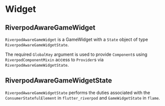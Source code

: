 # Widget


## RiverpodAwareGameWidget

`RiverpodAwareGameWidget` is a GameWidget with a `State` object of type
`RiverpodAwareGameWidgetState`.

The required `GlobalKey` argument is used to provide `Component`s using `RiverpodComponentMixin`
access to `Provider`s via `RiverpodAwareGameWidgetState`.


## RiverpodAwareGameWidgetState

`RiverpodAwareGameWidgetState` performs the duties associated with the
`ConsumerStatefulElement` in `flutter_riverpod` and `GameWidgetState` in `flame`.

